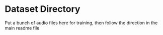 # Dataset Directory

Put a bunch of audio files here for training, 
then follow the direction in the main readme file